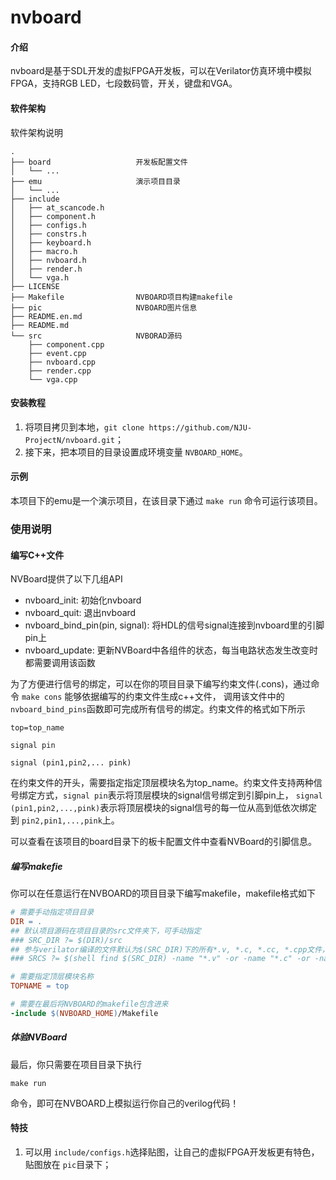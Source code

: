 # nvboard

#### 介绍

nvboard是基于SDL开发的虚拟FPGA开发板，可以在Verilator仿真环境中模拟FPGA，支持RGB LED，七段数码管，开关，键盘和VGA。

#### 软件架构

软件架构说明

```
.
├── board                   开发板配置文件
│   └── ...
├── emu                     演示项目目录
│   └── ...
├── include
│   ├── at_scancode.h
│   ├── component.h
│   ├── configs.h
│   ├── constrs.h
│   ├── keyboard.h
│   ├── macro.h
│   ├── nvboard.h
│   ├── render.h
│   └── vga.h
├── LICENSE
├── Makefile                NVBOARD项目构建makefile
├── pic                     NVBOARD图片信息
├── README.en.md
├── README.md
└── src                     NVBORAD源码
    ├── component.cpp
    ├── event.cpp
    ├── nvboard.cpp
    ├── render.cpp
    └── vga.cpp
```

#### 安装教程

1. 将项目拷贝到本地，`git clone https://github.com/NJU-ProjectN/nvboard.git`；
2. 接下来，把本项目的目录设置成环境变量 `NVBOARD_HOME`。

#### 示例

本项目下的emu是一个演示项目，在该目录下通过 `make run` 命令可运行该项目。

### 使用说明

#### 编写C++文件

NVBoard提供了以下几组API

- nvboard_init: 初始化nvboard
- nvboard_quit: 退出nvboard
- nvboard_bind_pin(pin, signal): 将HDL的信号signal连接到nvboard里的引脚pin上
- nvboard_update: 更新NVBoard中各组件的状态，每当电路状态发生改变时都需要调用该函数

为了方便进行信号的绑定，可以在你的项目目录下编写约束文件(.cons)，通过命令 `make cons` 能够依据编写的约束文件生成c++文件，
调用该文件中的 `nvboard_bind_pins`函数即可完成所有信号的绑定。约束文件的格式如下所示

```
top=top_name

signal pin

signal (pin1,pin2,... pink)
```

在约束文件的开头，需要指定指定顶层模块名为top_name。约束文件支持两种信号绑定方式，`signal pin`表示将顶层模块的signal信号绑定到引脚pin上，
`signal (pin1,pin2,...,pink)`表示将顶层模块的signal信号的每一位从高到低依次绑定到 `pin2,pin1,...,pink`上。

可以查看在该项目的board目录下的板卡配置文件中查看NVBoard的引脚信息。

##### 编写makefie

你可以在任意运行在NVBOARD的项目目录下编写makefile，makefile格式如下

```makefile
# 需要手动指定项目目录
DIR = .
## 默认项目源码在项目目录的src文件夹下，可手动指定
### SRC_DIR ?= $(DIR)/src
## 参与verilator编译的文件默认为$(SRC_DIR)下的所有*.v, *.c, *.cc, *.cpp文件，可手动指定
### SRCS ?= $(shell find $(SRC_DIR) -name "*.v" -or -name "*.c" -or -name "*.cc" -or -name "*.cpp")

# 需要指定顶层模块名称
TOPNAME = top

# 需要在最后将NVBOARD的makefile包含进来
-include $(NVBOARD_HOME)/Makefile

```

##### 体验NVBoard

最后，你只需要在项目目录下执行

```shell
make run
```

命令，即可在NVBOARD上模拟运行你自己的verilog代码！

#### 特技

1. 可以用 `include/configs.h`选择贴图，让自己的虚拟FPGA开发板更有特色，贴图放在 `pic`目录下；
